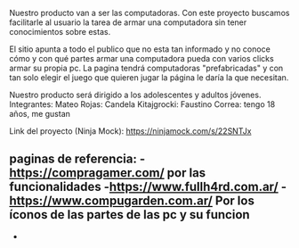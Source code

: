 Nuestro producto van a ser las computadoras.
Con este proyecto buscamos facilitarle al usuario la tarea de armar una computadora sin tener conocimientos sobre estas. 

El sitio apunta a todo el publico que no esta tan informado y no conoce cómo y con qué partes armar una computadora pueda con varios clicks armar su propia pc. La pagina tendrá computadoras "prefabricadas" y con tan solo elegir el juego que quieren jugar la página le daría la que necesitan.

Nuestro producto será dirigido a los adolescentes y adultos jóvenes.
Integrantes: 
Mateo Rojas:
Candela Kitajgrocki:
Faustino Correa: tengo 18 años, me gustan 




Link del proyecto (Ninja Mock): https://ninjamock.com/s/22SNTJx

paginas de referencia: 
-https://compragamer.com/      por las funcionalidades
-https://www.fullh4rd.com.ar/
-https://www.compugarden.com.ar/ Por los íconos de las partes de las pc y su funcion
-
-
